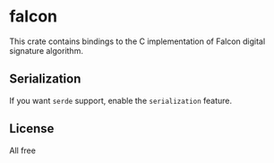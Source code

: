 # falcon


This crate contains bindings to the C implementation of Falcon digital signature algorithm.


## Serialization

If you want `serde` support, enable the `serialization` feature.



## License
All free

[nistpqc]: https://nist.gov/pqc/